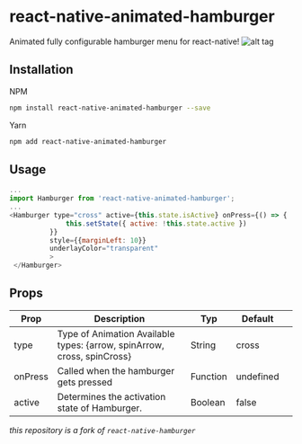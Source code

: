 # react-native-animated-hamburger
Animated fully configurable hamburger menu for react-native!
![alt tag](gif/hamburger.gif)

## Installation
NPM
```bash
npm install react-native-animated-hamburger --save
```

Yarn
```bash
npm add react-native-animated-hamburger
```

## Usage
```javascript
...
import Hamburger from 'react-native-animated-hamburger';
...
<Hamburger type="cross" active={this.state.isActive} onPress={() => {
              this.setState({ active: !this.state.active })
          }}
          style={{marginLeft: 10}}
          underlayColor="transparent"
          >
 </Hamburger>
```

## Props
| Prop    | Description                                                               | Typ      | Default   |   |
|---------|---------------------------------------------------------------------------|----------|-----------|---|
| type    | Type of Animation   Available types: {arrow, spinArrow, cross, spinCross} | String   | cross     |   |
| onPress | Called when the hamburger gets pressed                                    | Function | undefined |   |
| active  | Determines the activation state of Hamburger.                             | Boolean  | false     |   |


*this repository is a fork of `react-native-hamburger`*
